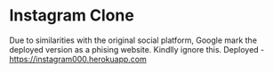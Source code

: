 # Instagram Clone
Due to similarities with the original social platform, Google mark the deployed version as a phising website. Kindlly ignore this.
Deployed - https://instagram000.herokuapp.com
